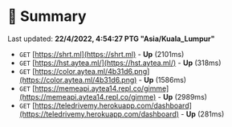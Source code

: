 # 📖 Summary
Last updated: **22/4/2022, 4:54:27 PTG "Asia/Kuala_Lumpur"**

- `GET` [https://shrt.ml](https://shrt.ml) - **Up** (2101ms)
- `GET` [https://hst.aytea.ml/](https://hst.aytea.ml/) - **Up** (318ms)
- `GET` [https://color.aytea.ml/4b31d6.png](https://color.aytea.ml/4b31d6.png) - **Up** (1586ms)
- `GET` [https://memeapi.aytea14.repl.co/gimme](https://memeapi.aytea14.repl.co/gimme) - **Up** (2989ms)
- `GET` [https://teledrivemy.herokuapp.com/dashboard](https://teledrivemy.herokuapp.com/dashboard) - **Up** (281ms)
